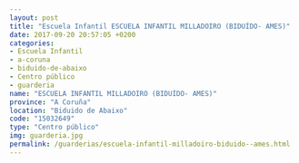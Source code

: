 ```yaml
---
layout: post
title: "Escuela Infantil ESCUELA INFANTIL MILLADOIRO (BIDUÍDO- AMES)"
date: 2017-09-20 20:57:05 +0200
categories:
- Escuela Infantil
- a-coruna
- biduido-de-abaixo
- Centro público
- guarderia
name: "ESCUELA INFANTIL MILLADOIRO (BIDUÍDO- AMES)"
province: "A Coruña"
location: "Biduido de Abaixo"
code: "15032649"
type: "Centro público"
img: guarderia.jpg
permalink: /guarderias/escuela-infantil-milladoiro-biduido--ames.html
---
```

